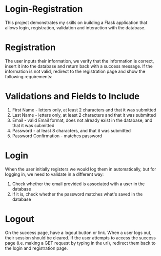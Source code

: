 # Login-Registration

This project demonstrates my skills on building a Flask application that allows login, registration, validation and interaction with the database. 

# Registration
The user inputs their information, we verify that the information is correct, insert it into the database and return back with a success message. If the information is not valid, redirect to the registration page and show the following requirements:

# Validations and Fields to Include
1. First Name - letters only, at least 2 characters and that it was submitted
2. Last Name - letters only, at least 2 characters and that it was submitted
3. Email - valid Email format, does not already exist in the database, and that it was submitted
4. Password - at least 8 characters, and that it was submitted
6. Password Confirmation - matches password

# Login
When the user initially registers we would log them in automatically, but for logging in, we need to validate in a different way:
1. Check whether the email provided is associated with a user in the database
2. If it is, check whether the password matches what's saved in the database

# Logout
On the success page, have a logout button or link. When a user logs out, their session should be cleared. If the user attempts to access the success page (i.e. making a GET request by typing in the url), redirect them back to the login and registration page.
